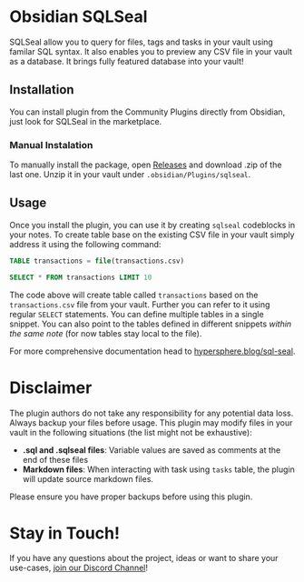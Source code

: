 # Obsidian SQLSeal

SQLSeal allow you to query for files, tags and tasks in your vault using familar SQL syntax.
It also enables you to preview any CSV file in your vault as a database.
It brings fully featured database into your vault!

## Installation

You can install plugin from the Community Plugins directly from Obsidian, just look for SQLSeal in the marketplace.

### Manual Instalation
To manually install the package, open [Releases](https://github.com/h-sphere/sql-seal/releases) and download .zip of the last one. Unzip it in your vault under `.obsidian/Plugins/sqlseal`.


## Usage
Once you install the plugin, you can use it by creating `sqlseal` codeblocks in your notes. To create table base on the existing CSV file in your vault simply address it using the following command:

```sql
TABLE transactions = file(transactions.csv)

SELECT * FROM transactions LIMIT 10
```

The code above will create table called `transactions` based on the `transactions.csv` file from your vault. Further you can refer to it using regular `SELECT` statements.
You can define multiple tables in a single snippet. You can also point to the tables defined in different snippets *within the same note* (for now tables stay local to the file).

For more comprehensive documentation head to [hypersphere.blog/sql-seal](https://hypersphere.blog/sql-seal).

# Disclaimer
The plugin authors do not take any responsibility for any potential data loss. Always backup your files before usage. This plugin may modify files in your vault in the following situations (the list might not be exhaustive):

- **.sql and .sqlseal files**: Variable values are saved as comments at the end of these files
- **Markdown files**: When interacting with task using `tasks` table, the plugin will update source markdown files.

Please ensure you have proper backups before using this plugin.


# Stay in Touch!
If you have any questions about the project, ideas or want to share your use-cases, [join our Discord Channel](https://discord.gg/ZMRnFeAWXb)!
